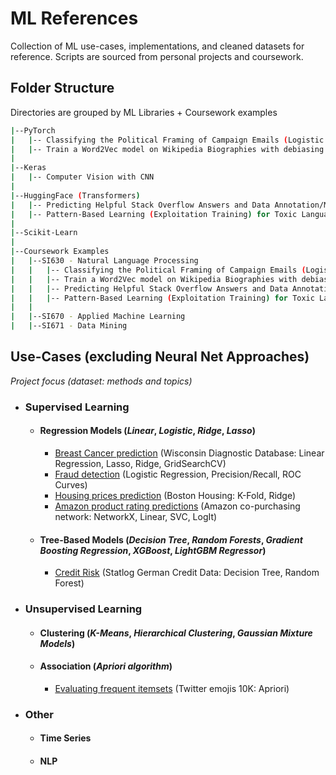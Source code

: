 # ML References

Collection of ML use-cases, implementations, and cleaned datasets for reference. Scripts are sourced from personal projects and coursework.

## Folder Structure

Directories are grouped by ML Libraries + Coursework examples

```bash
|--PyTorch
|   |-- Classifying the Political Framing of Campaign Emails (Logistic Regression)
|   |-- Train a Word2Vec model on Wikipedia Biographies with debiasing (Tensorboard)
|
|--Keras
|   |-- Computer Vision with CNN
|
|--HuggingFace (Transformers)
|   |-- Predicting Helpful Stack Overflow Answers and Data Annotation/Measuring Annotation Quality
|   |-- Pattern-Based Learning (Exploitation Training) for Toxic Language
|
|--Scikit-Learn
|
|--Coursework Examples
|   |--SI630 - Natural Language Processing
|   |   |-- Classifying the Political Framing of Campaign Emails (Logistic Regression)
|   |   |-- Train a Word2Vec model on Wikipedia Biographies with debiasing (Tensorboard)
|   |   |-- Predicting Helpful Stack Overflow Answers and Data Annotation/Measuring Annotation Quality (HuggingFace)
|   |   |-- Pattern-Based Learning (Exploitation Training) for Toxic Language
|   |
|   |--SI670 - Applied Machine Learning
|   |--SI671 - Data Mining
```


## Use-Cases (excluding Neural Net Approaches)

_Project focus (dataset: methods and topics)_

- ### Supervised Learning
    - #### Regression Models (_Linear_, _Logistic_, _Ridge_, _Lasso_)
        - [Breast Cancer prediction](https://github.com/ccmilne/ml-approaches/blob/main/courswork/SI670/assignments/si670f21_hw_4.ipynb) (Wisconsin Diagnostic Database: Linear Regression, Lasso, Ridge, GridSearchCV)
        - [Fraud detection](https://github.com/ccmilne/ml-approaches/blob/main/courswork/SI670/assignments/si670f21_hw_3.ipynb) (Logistic Regression, Precision/Recall, ROC Curves)
        - [Housing prices prediction](https://github.com/ccmilne/ml-approaches/blob/main/courswork/SI670/assignments/si670f21_hw_5.ipynb) (Boston Housing: K-Fold, Ridge)
        - [Amazon product rating predictions](https://github.com/ccmilne/ml-approaches/blob/main/courswork/si671/hw3/hw3.ipynb) (Amazon co-purchasing network: NetworkX, Linear, SVC, LogIt)
    - #### Tree-Based Models (_Decision Tree_, _Random Forests_, _Gradient Boosting Regression_, _XGBoost_, _LightGBM Regressor_)
        - [Credit Risk](https://github.com/ccmilne/ml-approaches/blob/main/courswork/SI670/assignments/si670f21_hw_5.ipynb) (Statlog German Credit Data: Decision Tree, Random Forest)
- ### Unsupervised Learning
    - #### Clustering (_K-Means_, _Hierarchical Clustering_, _Gaussian Mixture Models_)
    - #### Association (_Apriori algorithm_)
        - [Evaluating frequent itemsets](https://github.com/ccmilne/ml-approaches/blob/main/courswork/si671/hw1/hw1.ipynb) (Twitter emojis 10K: Apriori)

- ### Other
    - #### Time Series
    - #### NLP
